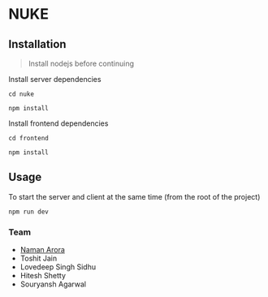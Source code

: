 # NUKE

## Installation

> Install nodejs before continuing

Install server dependencies

```
cd nuke
```

```
npm install
```

Install frontend dependencies

```
cd frontend
```

```
npm install
```

## Usage

To start the server and client at the same time (from the root of the project)

```
npm run dev
```

### Team

- [Naman Arora](https://github.com/palindrome69)
- Toshit Jain
- Lovedeep Singh Sidhu
- Hitesh Shetty
- Souryansh Agarwal
